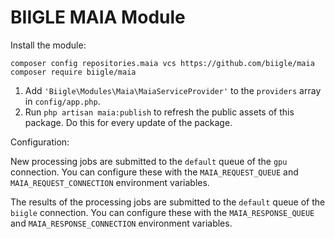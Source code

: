 # BIIGLE MAIA Module

Install the module:

```
composer config repositories.maia vcs https://github.com/biigle/maia
composer require biigle/maia
```

1. Add `'Biigle\Modules\Maia\MaiaServiceProvider'` to the `providers` array in `config/app.php`.
2. Run `php artisan maia:publish` to refresh the public assets of this package. Do this for every update of the package.

Configuration:

New processing jobs are submitted to the `default` queue of the `gpu` connection. You can configure these with the `MAIA_REQUEST_QUEUE` and `MAIA_REQUEST_CONNECTION` environment variables.

The results of the processing jobs are submitted to the `default` queue of the `biigle` connection. You can configure these with the `MAIA_RESPONSE_QUEUE` and `MAIA_RESPONSE_CONNECTION` environment variables.
